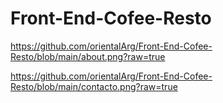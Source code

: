 # Front-End-Cofee-Resto
https://github.com/orientalArg/Front-End-Cofee-Resto/blob/main/about.png?raw=true

https://github.com/orientalArg/Front-End-Cofee-Resto/blob/main/contacto.png?raw=true
